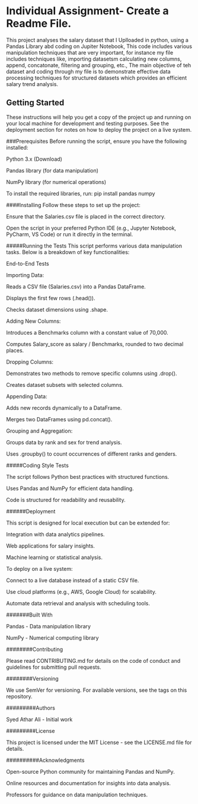 # Individual Assignment- Create a Readme File. 
This project analyses the salary dataset that I Uplloaded in python, using a Pandas Library abd coding on Jupiter Notebook, This code includes various manipulation techniques that are very important, for instance my file includes techniques like, importing datasetsm calculating new columns, append, concatonate, filtering and grouping, etc., The main objective of teh dataset and coding through my file is to demonstrate effective data processing techniques for structured datasets which provides an efficient salary trend analysis.

## Getting Started
These instructions will help you get a copy of the project up and running on your local machine for development and testing purposes. See the deployment section for notes on how to deploy the project on a live system.

###Prerequisites
Before running the script, ensure you have the following installed:

Python 3.x (Download)

Pandas library (for data manipulation)

NumPy library (for numerical operations)

To install the required libraries, run:
pip install pandas numpy

####Installing
Follow these steps to set up the project:


Ensure that the Salaries.csv file is placed in the correct directory.

Open the script in your preferred Python IDE (e.g., Jupyter Notebook, PyCharm, VS Code) or run it directly in the terminal.

#####Running the Tests
This script performs various data manipulation tasks. Below is a breakdown of key functionalities:

End-to-End Tests

Importing Data:

Reads a CSV file (Salaries.csv) into a Pandas DataFrame.

Displays the first few rows (.head()).

Checks dataset dimensions using .shape.

Adding New Columns:

Introduces a Benchmarks column with a constant value of 70,000.

Computes Salary_score as salary / Benchmarks, rounded to two decimal places.

Dropping Columns:

Demonstrates two methods to remove specific columns using .drop().

Creates dataset subsets with selected columns.

Appending Data:

Adds new records dynamically to a DataFrame.

Merges two DataFrames using pd.concat().

Grouping and Aggregation:

Groups data by rank and sex for trend analysis.

Uses .groupby() to count occurrences of different ranks and genders.

#####Coding Style Tests

The script follows Python best practices with structured functions.

Uses Pandas and NumPy for efficient data handling.

Code is structured for readability and reusability.

######Deployment

This script is designed for local execution but can be extended for:

Integration with data analytics pipelines.

Web applications for salary insights.

Machine learning or statistical analysis.

To deploy on a live system:

Connect to a live database instead of a static CSV file.

Use cloud platforms (e.g., AWS, Google Cloud) for scalability.

Automate data retrieval and analysis with scheduling tools.

#######Built With

Pandas - Data manipulation library

NumPy - Numerical computing library

########Contributing

Please read CONTRIBUTING.md for details on the code of conduct and guidelines for submitting pull requests.

########Versioning

We use SemVer for versioning. For available versions, see the tags on this repository.

#########Authors

Syed Athar Ali - Initial work

#########License

This project is licensed under the MIT License - see the LICENSE.md file for details.

##########Acknowledgments

Open-source Python community for maintaining Pandas and NumPy.

Online resources and documentation for insights into data analysis.

Professors for guidance on data manipulation techniques.





